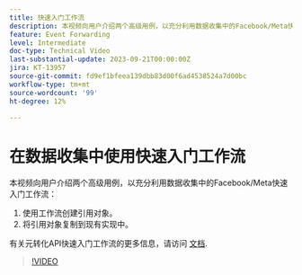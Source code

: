 ```yaml
---
title: 快速入门工作流
description: 本视频向用户介绍两个高级用例，以充分利用数据收集中的Facebook/Meta快速入门工作流。
feature: Event Forwarding
level: Intermediate
doc-type: Technical Video
last-substantial-update: 2023-09-21T00:00:00Z
jira: KT-13957
source-git-commit: fd9ef1bfeea139dbb83d00f6ad4538524a7d00bc
workflow-type: tm+mt
source-wordcount: '99'
ht-degree: 12%

---
```


# 在数据收集中使用快速入门工作流


本视频向用户介绍两个高级用例，以充分利用数据收集中的Facebook/Meta快速入门工作流：

1. 使用工作流创建引用对象。 
1. 将引用对象复制到现有实现中。

有关元转化API快速入门工作流的更多信息，请访问 [文档](https://experienceleague.adobe.com/docs/experience-platform/tags/extensions/server/meta/overview.html?lang=en#quick-start).

>[!VIDEO](https://video.tv.adobe.com/v/3424501?learn=on)



